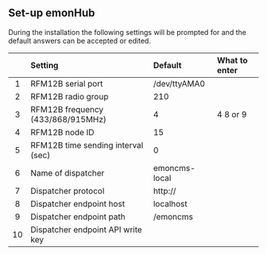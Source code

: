## **Set-up emonHub**

During the installation the following settings will be prompted for and the default answers can be accepted or edited.

|| Setting | Default | What to enter |
| :---: | :--- | :--- | :--- |
| 1 | RFM12B serial port | /dev/ttyAMA0 |  |
| 2 | RFM12B radio group | 210 |  |
| 3 | RFM12B frequency (433/868/915MHz) | 4 | 4 8 or 9 |
| 4 | RFM12B node ID | 15 | |
| 5 | RFM12B time sending interval (sec) | 0 | | 
|6|Name of dispatcher|emoncms-local|
|7|Dispatcher protocol|http://||
|8|Dispatcher endpoint host|localhost||
|9|Dispatcher endpoint path|/emoncms||
|10|Dispatcher endpoint API write key|||
